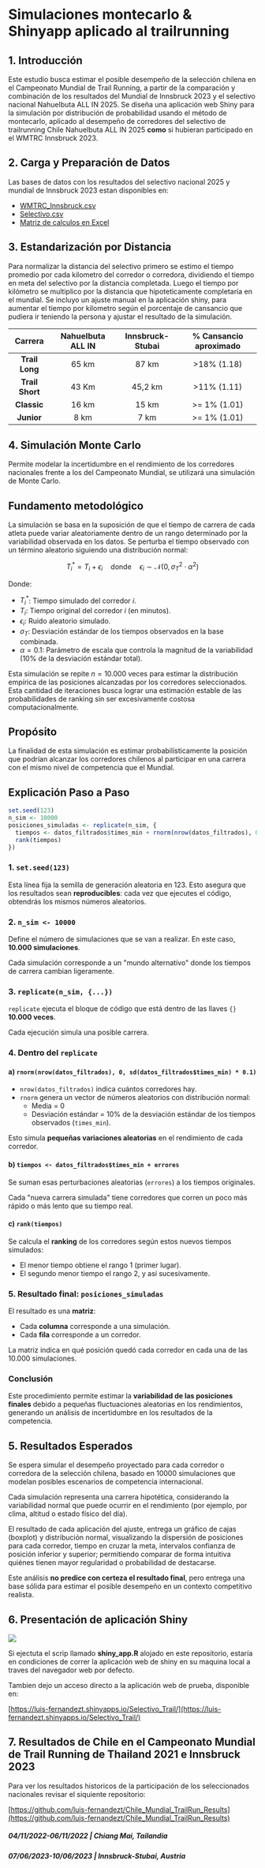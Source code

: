 # Simulaciones montecarlo & Shinyapp aplicado al trailrunning

## 1. Introducción
 
Este estudio busca estimar el posible desempeño de la selección chilena en el Campeonato Mundial de Trail Running, a partir de la comparación y combinación de los resultados del Mundial de Innsbruck 2023 y el selectivo nacional Nahuelbuta ALL IN 2025. 
Se diseña una aplicación web Shiny para la simulación por distribución de probabilidad usando el método de montecarlo, aplicado al desempeño de corredores del selectivo de trailrunning Chile Nahuelbuta ALL IN 2025 **como** si hubieran participado en el WMTRC Innsbruck 2023.

## 2. Carga y Preparación de Datos

Las bases de datos con los resultados del selectivo nacional 2025 y mundial de Innsbruck 2023 estan disponibles en:   

- [WMTRC_Innsbruck.csv](https://raw.githubusercontent.com/luis-fernandezt/Simulaciones-de-montecarlo-y-shinyapp-aplicado-al-trailrunning/refs/heads/main/data/WMTRC_Innsbruck.csv) 
- [Selectivo.csv](https://raw.githubusercontent.com/luis-fernandezt/Simulaciones-de-montecarlo-y-shinyapp-aplicado-al-trailrunning/refs/heads/main/data/Selectivo.csv)
- [Matriz de calculos en Excel](https://github.com/luis-fernandezt/Simulaciones-de-montecarlo-y-shinyapp-aplicado-al-trailrunning/raw/refs/heads/main/data/Selectivo_results.xlsx)

## 3. Estandarización por Distancia

Para normalizar la distancia del selectivo primero se estimo el tiempo promedio por cada kilometro del corredor o corredora, dividiendo el tiempo en meta del selectivo por la distancia completada. Luego el tiempo por kilómetro se multiplico por la distancia que hipoteticamente completaría en el mundial.
Se incluyo un ajuste manual en la aplicación shiny, para aumentar el tiempo por kilometro según el porcentaje de cansancio que pudiera ir teniendo la persona y ajustar el resultado de la simulación.

|   **Carrera**   | **Nahuelbuta ALL IN** | **Innsbruck-Stubai** | **% Cansancio aproximado** |
|:---------------:|:---------------------:|:--------------------:|:--------------------------:|
|  **Trail Long** |         65 km         |         87 km        |         >18% (1.18)        |
| **Trail Short** |         43 Km         |        45,2 km       |         >11% (1.11)        |
|   **Classic**   |         16 km         |         15 km        |        >= 1% (1.01)        |
|    **Junior**   |          8 km         |         7 km         |        >= 1% (1.01)        |

## 4. Simulación Monte Carlo

Permite modelar la incertidumbre en el rendimiento de los corredores nacionales frente a los del Campeonato Mundial, se utilizará una simulación de Monte Carlo.

## Fundamento metodológico

La simulación se basa en la suposición de que el tiempo de carrera de cada atleta puede variar aleatoriamente dentro de un rango determinado por la variabilidad observada en los datos. Se perturba el tiempo observado con un término aleatorio siguiendo una distribución normal:

$$
T^*_i = T_i + \epsilon_i \quad \text{donde} \quad \epsilon_i \sim \mathcal{N}(0, \sigma_T^2 \cdot \alpha^2)
$$

Donde:

- $T^*_i$: Tiempo simulado del corredor $i$.
- $T_i$: Tiempo original del corredor $i$ (en minutos).
- $\epsilon_i$: Ruido aleatorio simulado.
- $\sigma_T$: Desviación estándar de los tiempos observados en la base combinada.
- $\alpha = 0.1$: Parámetro de escala que controla la magnitud de la variabilidad (10% de la desviación estándar total).


Esta simulación se repite $n = 10.000$ veces para estimar la distribución empírica de las posiciones alcanzadas por los corredores seleccionados. Esta cantidad de iteraciones busca lograr una estimación estable de las probabilidades de ranking sin ser excesivamente costosa computacionalmente.

## Propósito

La finalidad de esta simulación es estimar probabilísticamente la posición que podrían alcanzar los corredores chilenos al participar en una carrera con el mismo nivel de competencia que el Mundial.

## Explicación Paso a Paso

```r
set.seed(123)
n_sim <- 10000
posiciones_simuladas <- replicate(n_sim, {
  tiempos <- datos_filtrados$times_min + rnorm(nrow(datos_filtrados), 0, sd(datos_filtrados$times_min) * 0.1)
  rank(tiempos)
})
```

### 1. `set.seed(123)`

Esta línea fija la semilla de generación aleatoria en 123.
Esto asegura que los resultados sean **reproducibles**: cada vez que ejecutes el código, obtendrás los mismos números aleatorios.

### 2. `n_sim <- 10000`

Define el número de simulaciones que se van a realizar.
En este caso, **10.000 simulaciones**.

Cada simulación corresponde a un "mundo alternativo" donde los tiempos de carrera cambian ligeramente.

### 3. `replicate(n_sim, {...})`

`replicate` ejecuta el bloque de código que está dentro de las llaves `{}` **10.000 veces**.

Cada ejecución simula una posible carrera.

### 4. Dentro del `replicate`

#### a) `rnorm(nrow(datos_filtrados), 0, sd(datos_filtrados$times_min) * 0.1)`

- `nrow(datos_filtrados)` indica cuántos corredores hay.
- `rnorm` genera un vector de números aleatorios con distribución normal:
  - Media = 0
  - Desviación estándar = 10% de la desviación estándar de los tiempos observados (`times_min`).

Esto simula **pequeñas variaciones aleatorias** en el rendimiento de cada corredor.

#### b) `tiempos <- datos_filtrados$times_min + errores`

Se suman esas perturbaciones aleatorias (`errores`) a los tiempos originales.

Cada "nueva carrera simulada" tiene corredores que corren un poco más rápido o más lento que su tiempo real.

#### c) `rank(tiempos)`

Se calcula el **ranking** de los corredores según estos nuevos tiempos simulados:
- El menor tiempo obtiene el rango 1 (primer lugar).
- El segundo menor tiempo el rango 2, y así sucesivamente.

### 5. Resultado final: `posiciones_simuladas`

El resultado es una **matriz**:
- Cada **columna** corresponde a una simulación.
- Cada **fila** corresponde a un corredor.

La matriz indica en qué posición quedó cada corredor en cada una de las 10.000 simulaciones.

### Conclusión

Este procedimiento permite estimar la **variabilidad de las posiciones finales** debido a pequeñas fluctuaciones aleatorias en los rendimientos, generando un análisis de incertidumbre en los resultados de la competencia.


## 5. Resultados Esperados

Se espera simular el desempeño proyectado para cada corredor o corredora de la selección chilena, basado en 10000 simulaciones que modelan posibles escenarios de competencia internacional.

Cada simulación representa una carrera hipotética, considerando la variabilidad normal que puede ocurrir en el rendimiento (por ejemplo, por clima, altitud o estado físico del día).

El resultado de cada aplicación del ajuste, entrega un gráfico de cajas (boxplot) y distribución normal, visualizando la dispersión de posiciones para cada corredor, tiempo en cruzar la meta, intervalos confianza de posición inferior y superior;  permitiendo comparar de forma intuitiva quiénes tienen mayor regularidad o probabilidad de destacarse.

Este análisis **no predice con certeza el resultado final**, pero entrega una base sólida para estimar el posible desempeño en un contexto competitivo realista.

## 6. Presentación de aplicación Shiny

![](https://www.datascienceportfol.io/static/profile_pics/pr2_4CE0B84ECD459166959B.png)  

Si ejectuta el scrip llamado **shiny_app.R** alojado en este repositorio, estaría en condiciones de correr la aplicación web de shiny en su maquina local a traves del navegador web por defecto. 

Tambien dejo un acceso directo a la aplicación web de prueba, disponible en:

[https://luis-fernandezt.shinyapps.io/Selectivo_Trail/](https://luis-fernandezt.shinyapps.io/Selectivo_Trail/)

## 7. Resultados de Chile en el Campeonato Mundial de Trail Running de Thailand 2021 e Innsbruck 2023

Para ver los resultados historicos de la participación de los seleccionados nacionales revisar el siquiente repositorio:

[https://github.com/luis-fernandezt/Chile_Mundial_TrailRun_Results](https://github.com/luis-fernandezt/Chile_Mundial_TrailRun_Results)

##### 04/11/2022-06/11/2022 | Chiang Mai, Tailandia 
##### 07/06/2023-10/06/2023 | Innsbruck-Stubai, Austria
